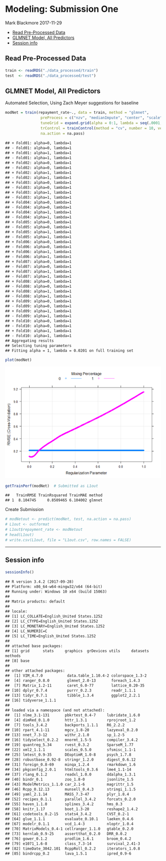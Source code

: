 Modeling: Submission One
================
Mark Blackmore
2017-11-29

-   [Read Pre-Processed Data](#read-pre-processed-data)
-   [GLMNET Model, All Predictors](#glmnet-model-all-predictors)
-   [Session info](#session-info)

Read Pre-Processed Data
-----------------------

``` r
train <- readRDS("./data_processed/train")
test  <- readRDS("./data_processed/test")
```

GLMNET Model, All Predictors
----------------------------

Automated Selection, Using Zach Meyer suggestions for baseline

``` r
modNet = train(repayment_rate~., data = train, method = "glmnet",
                preProcess = c("nzv", "medianImpute", "center", "scale"),
                tuneGrid = expand.grid(alpha = 0:1, lambda = seq(.0001, 1, length = 1000)),
                trControl = trainControl(method = "cv", number = 10, verboseIter = TRUE),
                na.action = na.pass)
```

    ## + Fold01: alpha=0, lambda=1 
    ## - Fold01: alpha=0, lambda=1 
    ## + Fold01: alpha=1, lambda=1 
    ## - Fold01: alpha=1, lambda=1 
    ## + Fold02: alpha=0, lambda=1 
    ## - Fold02: alpha=0, lambda=1 
    ## + Fold02: alpha=1, lambda=1 
    ## - Fold02: alpha=1, lambda=1 
    ## + Fold03: alpha=0, lambda=1 
    ## - Fold03: alpha=0, lambda=1 
    ## + Fold03: alpha=1, lambda=1 
    ## - Fold03: alpha=1, lambda=1 
    ## + Fold04: alpha=0, lambda=1 
    ## - Fold04: alpha=0, lambda=1 
    ## + Fold04: alpha=1, lambda=1 
    ## - Fold04: alpha=1, lambda=1 
    ## + Fold05: alpha=0, lambda=1 
    ## - Fold05: alpha=0, lambda=1 
    ## + Fold05: alpha=1, lambda=1 
    ## - Fold05: alpha=1, lambda=1 
    ## + Fold06: alpha=0, lambda=1 
    ## - Fold06: alpha=0, lambda=1 
    ## + Fold06: alpha=1, lambda=1 
    ## - Fold06: alpha=1, lambda=1 
    ## + Fold07: alpha=0, lambda=1 
    ## - Fold07: alpha=0, lambda=1 
    ## + Fold07: alpha=1, lambda=1 
    ## - Fold07: alpha=1, lambda=1 
    ## + Fold08: alpha=0, lambda=1 
    ## - Fold08: alpha=0, lambda=1 
    ## + Fold08: alpha=1, lambda=1 
    ## - Fold08: alpha=1, lambda=1 
    ## + Fold09: alpha=0, lambda=1 
    ## - Fold09: alpha=0, lambda=1 
    ## + Fold09: alpha=1, lambda=1 
    ## - Fold09: alpha=1, lambda=1 
    ## + Fold10: alpha=0, lambda=1 
    ## - Fold10: alpha=0, lambda=1 
    ## + Fold10: alpha=1, lambda=1 
    ## - Fold10: alpha=1, lambda=1 
    ## Aggregating results
    ## Selecting tuning parameters
    ## Fitting alpha = 1, lambda = 0.0201 on full training set

``` r
plot(modNet)
```

![](02_Model_Submission_One_files/figure-markdown_github-ascii_identifiers/unnamed-chunk-2-1.png)

``` r
getTrainPerf(modNet)  # Submitted as L1out
```

    ##   TrainRMSE TrainRsquared TrainMAE method
    ## 1  8.104745     0.8509465 6.104002 glmnet

Create Submission

``` r
# modNetout <- predict(modNet, test, na.action = na.pass)
# L1out <- outformat
# L1out$repayment_rate <- modNetout
# head(L1out)
# write.csv(L1out, file = "L1out.csv", row.names = FALSE)
```

------------------------------------------------------------------------

Session info
------------

``` r
sessionInfo()
```

    ## R version 3.4.2 (2017-09-28)
    ## Platform: x86_64-w64-mingw32/x64 (64-bit)
    ## Running under: Windows 10 x64 (build 15063)
    ## 
    ## Matrix products: default
    ## 
    ## locale:
    ## [1] LC_COLLATE=English_United States.1252 
    ## [2] LC_CTYPE=English_United States.1252   
    ## [3] LC_MONETARY=English_United States.1252
    ## [4] LC_NUMERIC=C                          
    ## [5] LC_TIME=English_United States.1252    
    ## 
    ## attached base packages:
    ## [1] grid      stats     graphics  grDevices utils     datasets  methods  
    ## [8] base     
    ## 
    ## other attached packages:
    ##  [1] VIM_4.7.0           data.table_1.10.4-2 colorspace_1.3-2   
    ##  [4] ranger_0.8.0        glmnet_2.0-13       foreach_1.4.3      
    ##  [7] Matrix_1.2-11       caret_6.0-77        lattice_0.20-35    
    ## [10] dplyr_0.7.4         purrr_0.2.3         readr_1.1.1        
    ## [13] tidyr_0.7.1         tibble_1.3.4        ggplot2_2.2.1      
    ## [16] tidyverse_1.1.1    
    ## 
    ## loaded via a namespace (and not attached):
    ##  [1] nlme_3.1-131       pbkrtest_0.4-7     lubridate_1.6.0   
    ##  [4] dimRed_0.1.0       httr_1.3.1         rprojroot_1.2     
    ##  [7] tools_3.4.2        backports_1.1.1    R6_2.2.2          
    ## [10] rpart_4.1-11       mgcv_1.8-20        lazyeval_0.2.0    
    ## [13] nnet_7.3-12        withr_2.1.0        sp_1.2-5          
    ## [16] tidyselect_0.2.2   mnormt_1.5-5       compiler_3.4.2    
    ## [19] quantreg_5.34      rvest_0.3.2        SparseM_1.77      
    ## [22] xml2_1.1.1         scales_0.5.0       sfsmisc_1.1-1     
    ## [25] lmtest_0.9-35      DEoptimR_1.0-8     psych_1.7.8       
    ## [28] robustbase_0.92-8  stringr_1.2.0      digest_0.6.12     
    ## [31] foreign_0.8-69     minqa_1.2.4        rmarkdown_1.6     
    ## [34] pkgconfig_2.0.1    htmltools_0.3.6    lme4_1.1-14       
    ## [37] rlang_0.1.2        readxl_1.0.0       ddalpha_1.3.1     
    ## [40] bindr_0.1          zoo_1.8-0          jsonlite_1.5      
    ## [43] ModelMetrics_1.1.0 car_2.1-6          magrittr_1.5      
    ## [46] Rcpp_0.12.13       munsell_0.4.3      stringi_1.1.5     
    ## [49] yaml_2.1.14        MASS_7.3-47        plyr_1.8.4        
    ## [52] recipes_0.1.1      parallel_3.4.2     forcats_0.2.0     
    ## [55] haven_1.1.0        splines_3.4.2      hms_0.3           
    ## [58] knitr_1.17         boot_1.3-20        reshape2_1.4.2    
    ## [61] codetools_0.2-15   stats4_3.4.2       CVST_0.2-1        
    ## [64] glue_1.1.1         evaluate_0.10.1    laeken_0.4.6      
    ## [67] modelr_0.1.1       vcd_1.4-3          nloptr_1.0.4      
    ## [70] MatrixModels_0.4-1 cellranger_1.1.0   gtable_0.2.0      
    ## [73] kernlab_0.9-25     assertthat_0.2.0   DRR_0.0.2         
    ## [76] gower_0.1.2        prodlim_1.6.1      broom_0.4.2       
    ## [79] e1071_1.6-8        class_7.3-14       survival_2.41-3   
    ## [82] timeDate_3042.101  RcppRoll_0.2.2     iterators_1.0.8   
    ## [85] bindrcpp_0.2       lava_1.5.1         ipred_0.9-6

